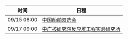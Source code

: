 | 时间          | 日程                                                                                                                                       |
| ----------- | ---------------------------------------------------------------------------------------------------------------------------------------- |
| 09/15 08:00 | [中国船舶双选会](https://www.google.com/calendar/event?eid=aDBzamZob3VnaWhxamoyZzQ5Z2RuOHBvMjQgY203a3BraHVtNDRyampyM2xvNWVnMjRsZWdAZw)          |
| 09/17 09:00 | [中广核研究院反应堆工程实验研究所](https://www.google.com/calendar/event?eid=bnNjZmFqNGk2MmprNXU4cGExaGhwNHBzZWcgY203a3BraHVtNDRyampyM2xvNWVnMjRsZWdAZw) |